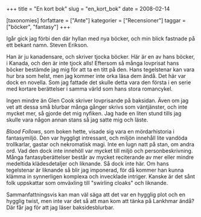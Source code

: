 +++
title = "En kort bok"
slug = "en_kort_bok"
date = 2008-02-14

[taxonomies]
forfattare = ["Ante"]
kategorier = ["Recensioner"]
taggar = ["böcker", "fantasy"]
+++

Igår gick jag förbi den där hyllan med nya böcker, och min blick fastnade på ett bekant namn. Steven Erikson.

Han är ju kanadensare, och skriver tjocka böcker. Här är en av hans böcker, i Kanada, och den är inte tjock alls! Eftersom så många lovprisat hans böcker bestämde jag mig för att ta en titt på den. Hans tegelstenar kan vara hur bra som helst, men jag kommer inte orka läsa dem ändå. Det här var dock en novella. Som jag fattade det skulle detta vara den första i en serie med kortare berättelser i samma värld som hans stora romancykel.

Ingen mindre än Glen Cook  skriver lovprisande på baksidan. Även om jag vet att dessa små blurbar många gånger skrivs som väntjänster, och inte mycket mer, så gjorde det mig nyfiken. Jag hade en liten stund tills jag skulle vara någon annan stans så jag satte mig och läste.

<em>Blood Follows</em>, som boken hette, visade sig vara en mördarhistoria i fantasymiljö. Den var hyggligt intressant, och miljön innehåll lite vandöda trollkarlar, gastar och nekromatisk magi. Inte en lugn natt på stan, om andra ord. Vad den dock inte innehöll var mycket till miljö och personbeskrivning. Många fantasyberättelser består av mycket reciterande av mer eller mindre medeltida klädesdetaljer och liknande. Så dock inte här. Om hans tegelstenar är liknande så blir jag imponerad, för då kommer han kunna klämma in synnerligen komplexa och invecklade intriger. Kanske är det sånt folk uppskattar som omväxling till "swirling cloaks" och liknande.

Sammanfattningsvis kan man väl säga att det var en hygglig plot och en hygglig twist, men inte var det så att man kom att tänka på Lankhmar ändå? Där får jag för att jag läser baksidesblurbar.
